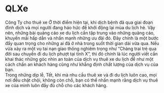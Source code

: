 # QLXe
Công Ty cho thuê xe
Ở thời điểm hiện tại, khi dịch bệnh đã qua giai đoạn đỉnh dịch và mọi người đang háo hức để khởi động lại mùa du lịch hè. Vậy nên, những bài quảng cáo xe du lịch cần tập trung vào những quảng cáo, khuyến mãi hấp dẫn và nhấn mạnh những ưu đãi đó. Đây chính là một bước đẩy quan trọng cho những ai đã ở nhà trong suốt thời gian dài vừa qua. 
Nếu vừa xảy ra một vụ tai nạn giao thông nghiêm trọng như “Chàng trai trẻ qua đời sau chuyến đi du lịch phượt tại tỉnh X”, thì đó chính là lúc người viết cần khai thác những góc nhìn an toàn của dịch vụ thuê xe du lịch để như một cách chấn an khách hàng cũng như khẳng định chất lượng của dịch vụ của bạn.  
Trong những dịp lễ, Tết, khi mà nhu cầu thuê xe và đi du lịch luôn cao, mọi nơi đều chật chội, không còn chỗ, bạn có thể nhấn mạnh rằng dịch vụ thuê xe của mình luôn đầy đủ chỗ cho các khách hàng. 
